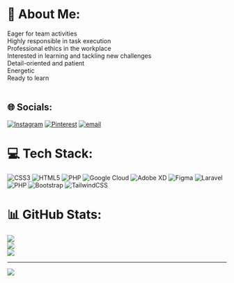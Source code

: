 # 💫 About Me:
Eager for team activities<br>Highly responsible in task execution<br>Professional ethics in the workplace<br>Interested in learning and tackling new challenges<br>Detail-oriented and patient<br>Energetic<br>Ready to learn<br><br>


## 🌐 Socials:
[![Instagram](https://img.shields.io/badge/Instagram-%23E4405F.svg?logo=Instagram&logoColor=white)](https://instagram.com/https://www.instagram.com/codeino_mohammad) [![Pinterest](https://img.shields.io/badge/Pinterest-%23E60023.svg?logo=Pinterest&logoColor=white)](https://pinterest.com/https://www.pinterest.com/codeinomohammad/) [![email](https://img.shields.io/badge/Email-D14836?logo=gmail&logoColor=white)](mailto:codeinomohammad@gmail.com) 

# 💻 Tech Stack:
![CSS3](https://img.shields.io/badge/css3-%231572B6.svg?style=for-the-badge&logo=css3&logoColor=white) ![HTML5](https://img.shields.io/badge/html5-%23E34F26.svg?style=for-the-badge&logo=html5&logoColor=white) ![PHP](https://img.shields.io/badge/php-%23777BB4.svg?style=for-the-badge&logo=php&logoColor=white) ![Google Cloud](https://img.shields.io/badge/GoogleCloud-%234285F4.svg?style=for-the-badge&logo=google-cloud&logoColor=white) ![Adobe XD](https://img.shields.io/badge/Adobe%20XD-470137?style=for-the-badge&logo=Adobe%20XD&logoColor=#FF61F6) ![Figma](https://img.shields.io/badge/figma-%23F24E1E.svg?style=for-the-badge&logo=figma&logoColor=white) ![Laravel](https://img.shields.io/badge/laravel-%23FF2D20.svg?style=for-the-badge&logo=laravel&logoColor=white) ![PHP](https://img.shields.io/badge/php-%23777BB4.svg?style=for-the-badge&logo=php&logoColor=white) ![Bootstrap](https://img.shields.io/badge/bootstrap-%238511FA.svg?style=for-the-badge&logo=bootstrap&logoColor=white) ![TailwindCSS](https://img.shields.io/badge/tailwindcss-%2338B2AC.svg?style=for-the-badge&logo=tailwind-css&logoColor=white)
# 📊 GitHub Stats:
![](https://github-readme-stats.vercel.app/api?username=codeinomohammad&theme=dark&hide_border=false&include_all_commits=false&count_private=false)<br/>
![](https://github-readme-streak-stats.herokuapp.com/?user=codeinomohammad&theme=dark&hide_border=false)<br/>
![](https://github-readme-stats.vercel.app/api/top-langs/?username=codeinomohammad&theme=dark&hide_border=false&include_all_commits=false&count_private=false&layout=compact)

---
[![](https://visitcount.itsvg.in/api?id=codeinomohammad&icon=0&color=0)](https://visitcount.itsvg.in)

<!-- Proudly created with GPRM ( https://gprm.itsvg.in ) -->
